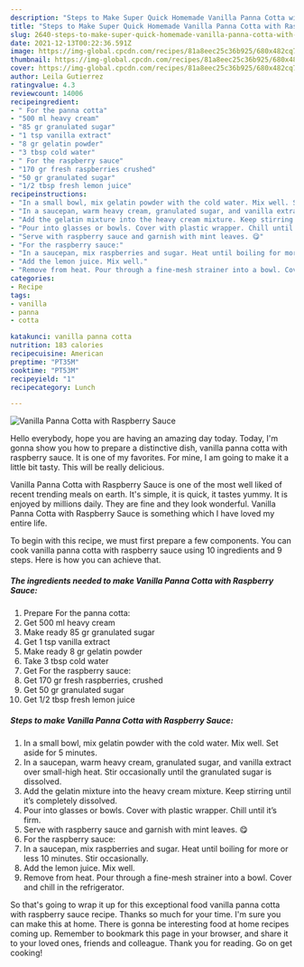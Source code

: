 ```yaml
---
description: "Steps to Make Super Quick Homemade Vanilla Panna Cotta with Raspberry Sauce"
title: "Steps to Make Super Quick Homemade Vanilla Panna Cotta with Raspberry Sauce"
slug: 2640-steps-to-make-super-quick-homemade-vanilla-panna-cotta-with-raspberry-sauce
date: 2021-12-13T00:22:36.591Z
image: https://img-global.cpcdn.com/recipes/81a8eec25c36b925/680x482cq70/vanilla-panna-cotta-with-raspberry-sauce-recipe-main-photo.jpg
thumbnail: https://img-global.cpcdn.com/recipes/81a8eec25c36b925/680x482cq70/vanilla-panna-cotta-with-raspberry-sauce-recipe-main-photo.jpg
cover: https://img-global.cpcdn.com/recipes/81a8eec25c36b925/680x482cq70/vanilla-panna-cotta-with-raspberry-sauce-recipe-main-photo.jpg
author: Leila Gutierrez
ratingvalue: 4.3
reviewcount: 14006
recipeingredient:
- " For the panna cotta"
- "500 ml heavy cream"
- "85 gr granulated sugar"
- "1 tsp vanilla extract"
- "8 gr gelatin powder"
- "3 tbsp cold water"
- " For the raspberry sauce"
- "170 gr fresh raspberries crushed"
- "50 gr granulated sugar"
- "1/2 tbsp fresh lemon juice"
recipeinstructions:
- "In a small bowl, mix gelatin powder with the cold water. Mix well. Set aside for 5 minutes."
- "In a saucepan, warm heavy cream, granulated sugar, and vanilla extract over small-high heat. Stir occasionally until the granulated sugar is dissolved."
- "Add the gelatin mixture into the heavy cream mixture. Keep stirring until it’s completely dissolved."
- "Pour into glasses or bowls. Cover with plastic wrapper. Chill until it’s firm."
- "Serve with raspberry sauce and garnish with mint leaves. 😋"
- "For the raspberry sauce:"
- "In a saucepan, mix raspberries and sugar. Heat until boiling for more or less 10 minutes. Stir occasionally."
- "Add the lemon juice. Mix well."
- "Remove from heat. Pour through a fine-mesh strainer into a bowl. Cover and chill in the refrigerator."
categories:
- Recipe
tags:
- vanilla
- panna
- cotta

katakunci: vanilla panna cotta 
nutrition: 183 calories
recipecuisine: American
preptime: "PT35M"
cooktime: "PT53M"
recipeyield: "1"
recipecategory: Lunch

---
```



![Vanilla Panna Cotta with Raspberry Sauce](https://img-global.cpcdn.com/recipes/81a8eec25c36b925/680x482cq70/vanilla-panna-cotta-with-raspberry-sauce-recipe-main-photo.jpg)

Hello everybody, hope you are having an amazing day today. Today, I'm gonna show you how to prepare a distinctive dish, vanilla panna cotta with raspberry sauce. It is one of my favorites. For mine, I am going to make it a little bit tasty. This will be really delicious.

Vanilla Panna Cotta with Raspberry Sauce is one of the most well liked of recent trending meals on earth. It's simple, it is quick, it tastes yummy. It is enjoyed by millions daily. They are fine and they look wonderful. Vanilla Panna Cotta with Raspberry Sauce is something which I have loved my entire life.




To begin with this recipe, we must first prepare a few components. You can cook vanilla panna cotta with raspberry sauce using 10 ingredients and 9 steps. Here is how you can achieve that.

<!--inarticleads1-->

##### The ingredients needed to make Vanilla Panna Cotta with Raspberry Sauce:

1. Prepare  For the panna cotta:
1. Get 500 ml heavy cream
1. Make ready 85 gr granulated sugar
1. Get 1 tsp vanilla extract
1. Make ready 8 gr gelatin powder
1. Take 3 tbsp cold water
1. Get  For the raspberry sauce:
1. Get 170 gr fresh raspberries, crushed
1. Get 50 gr granulated sugar
1. Get 1/2 tbsp fresh lemon juice




<!--inarticleads2-->

##### Steps to make Vanilla Panna Cotta with Raspberry Sauce:

1. In a small bowl, mix gelatin powder with the cold water. Mix well. Set aside for 5 minutes.
1. In a saucepan, warm heavy cream, granulated sugar, and vanilla extract over small-high heat. Stir occasionally until the granulated sugar is dissolved.
1. Add the gelatin mixture into the heavy cream mixture. Keep stirring until it’s completely dissolved.
1. Pour into glasses or bowls. Cover with plastic wrapper. Chill until it’s firm.
1. Serve with raspberry sauce and garnish with mint leaves. 😋
1. For the raspberry sauce:
1. In a saucepan, mix raspberries and sugar. Heat until boiling for more or less 10 minutes. Stir occasionally.
1. Add the lemon juice. Mix well.
1. Remove from heat. Pour through a fine-mesh strainer into a bowl. Cover and chill in the refrigerator.




So that's going to wrap it up for this exceptional food vanilla panna cotta with raspberry sauce recipe. Thanks so much for your time. I'm sure you can make this at home. There is gonna be interesting food at home recipes coming up. Remember to bookmark this page in your browser, and share it to your loved ones, friends and colleague. Thank you for reading. Go on get cooking!
